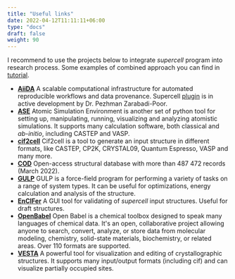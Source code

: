 ```yaml
---
title: "Useful links"
date: 2022-04-12T11:11:11+06:00
type: "docs"
draft: false
weight: 90
---
```


I recommend to use the projects below to integrate *supercell* program into research process. Some examples of combined approach you can find in [tutorial](/docs/tutorial).

* [**AiiDA**](https://www.aiida.net/) A scalable computational infrastructure for automated reproducible workflows and data provenance. Supercell [plugin](https://github.com/pzarabadip/aiida-supercell) is in active development by Dr. Pezhman Zarabadi-Poor.
* [**ASE**](https://wiki.fysik.dtu.dk/ase/) Atomic Simulation Environment is another set of python tool for setting up, manipulating, running, visualizing and analyzing atomistic simulations. It supports many calculation software, both classical and *ab-initio*, including CASTEP and VASP.
* [**cif2cell**](https://sourceforge.net/projects/cif2cell/) Cif2cell is a tool to generate an input structure in different formats, like CASTEP, CP2K, CRYSTAL09, Quantum Espresso, VASP and many more.
* [**COD**](https://www.crystallography.net/) Open-access  structural database with more than 487 472 records (March 2022).
* [**GULP**](https://gulp.curtin.edu.au/) GULP is a force-field program for performing a variety of tasks on a range of system types. It can be useful for optimizations, energy calculation and analysis of the structure.
* [**EnCIFer**](https://www.ccdc.cam.ac.uk/Community/freeservices/encifer/) A GUI tool for validating of *supercell* input structures. Useful for draft structures.
* [**OpenBabel**](https://openbabel.org/) Open Babel is a chemical toolbox designed to speak many languages of chemical data. It's an open, collaborative project allowing anyone to search, convert, analyze, or store data from molecular modeling, chemistry, solid-state materials, biochemistry, or related areas. Over 110 formats are supported.
* [**VESTA**](https://jp-minerals.org/vesta/) A powerful tool for visualization and editing of crystallographic structures. It supports many input/output formats (including cif) and can visualize partially occupied sites.
